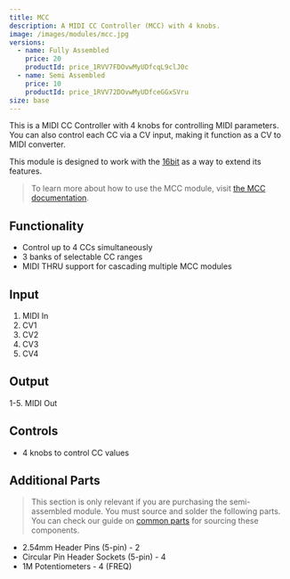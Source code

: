 ```yaml
---
title: MCC
description: A MIDI CC Controller (MCC) with 4 knobs.
image: /images/modules/mcc.jpg
versions:
  - name: Fully Assembled
    price: 20
    productId: price_1RVV7FDOvwMyUDfcqL9clJ0c
  - name: Semi Assembled
    price: 10
    productId: price_1RVV72DOvwMyUDfceGGxSVru
size: base
---
```


This is a MIDI CC Controller with 4 knobs for controlling MIDI parameters. You can also control each CC via a CV input, making it function as a CV to MIDI converter.

This module is designed to work with the [16bit](/modules/16bit) as a way to extend its features.

> To learn more about how to use the MCC module, visit [the MCC documentation](/docs/16bit/mcc-module).

## Functionality

* Control up to 4 CCs simultaneously
* 3 banks of selectable CC ranges
* MIDI THRU support for cascading multiple MCC modules

## Input
1. MIDI In
2. CV1
3. CV2
4. CV3
5. CV4

## Output

1-5. MIDI Out

## Controls

* 4 knobs to control CC values

## Additional Parts

> This section is only relevant if you are purchasing the semi-assembled module. You must source and solder the following parts. You can check our guide on [common parts](/docs/technical-details/common-parts) for sourcing these components.

* 2.54mm Header Pins (5-pin) - 2
* Circular Pin Header Sockets (5-pin) - 4
* 1M Potentiometers - 4 (FREQ)

